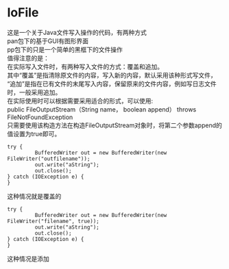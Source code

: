 # IoFile
这是一个关于Java文件写入操作的代码，有两种方式<br> 
pan包下的基于GUI有图形界面<br> 
pp包下的只是一个简单的黑框下的文件操作<br> 
值得注意的是：<br> 
在实际写入文件时，有两种写入文件的方式：覆盖和追加。<br> 
其中“覆盖”是指清除原文件的内容，写入新的内容，默认采用该种形式写文件，<br> 
“追加”是指在已有文件的末尾写入内容，保留原来的文件内容，例如写日志文件时，一般采用追加。<br> 
在实际使用时可以根据需要采用适合的形式，可以使用: <br> 
public FileOutputStream（String name， boolean append） throws FileNotFoundException <br> 
只需要使用该构造方法在构造FileOutputStream对象时，将第二个参数append的值设置为true即可。<br> 
```
try {
         BufferedWriter out = new BufferedWriter(new FileWriter("outfilename"));
         out.write("aString");
         out.close();
} catch (IOException e) {
}
```
这种情况就是覆盖的<br>
```
try {
         BufferedWriter out = new BufferedWriter(new FileWriter("filename", true));
         out.write("aString");
         out.close();
} catch (IOException e) {
}
```
这种情况是添加
